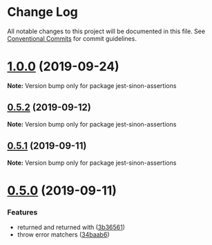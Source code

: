 # Change Log

All notable changes to this project will be documented in this file.
See [Conventional Commits](https://conventionalcommits.org) for commit guidelines.

# [1.0.0](https://github.com/djkf/jest-sinon/compare/v0.5.2...v1.0.0) (2019-09-24)

**Note:** Version bump only for package jest-sinon-assertions

## [0.5.2](https://github.com/djkf/jest-sinon/compare/v0.5.1...v0.5.2) (2019-09-12)

**Note:** Version bump only for package jest-sinon-assertions

## [0.5.1](https://github.com/djkf/jest-sinon/compare/v0.5.0...v0.5.1) (2019-09-11)

**Note:** Version bump only for package jest-sinon-assertions

# [0.5.0](https://github.com/djkf/jest-sinon/compare/v0.4.1...v0.5.0) (2019-09-11)

### Features

- returned and returned with ([3b36561](https://github.com/djkf/jest-sinon/commit/3b36561))
- throw error matchers ([34baab6](https://github.com/djkf/jest-sinon/commit/34baab6))
